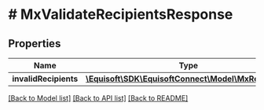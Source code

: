 # # MxValidateRecipientsResponse

## Properties

Name | Type | Description | Notes
------------ | ------------- | ------------- | -------------
**invalidRecipients** | [**\Equisoft\SDK\EquisoftConnect\Model\MxRecipient[]**](MxRecipient.md) | invalidRecipients | 

[[Back to Model list]](../../README.md#documentation-for-models) [[Back to API list]](../../README.md#documentation-for-api-endpoints) [[Back to README]](../../README.md)


